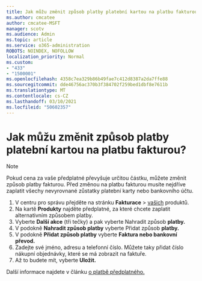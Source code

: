 ```yaml
---
title: Jak můžu změnit způsob platby platební kartou na platbu fakturou?
ms.author: cmcatee
author: cmcatee-MSFT
manager: scotv
ms.audience: Admin
ms.topic: article
ms.service: o365-administration
ROBOTS: NOINDEX, NOFOLLOW
localization_priority: Normal
ms.custom:
- "433"
- "1500001"
ms.openlocfilehash: 4358c7ea329b86b49fae7c412d8387a2da7ffe88
ms.sourcegitcommit: dde46756ac370b3f384702f259bed1dbf8e7611b
ms.translationtype: MT
ms.contentlocale: cs-CZ
ms.lasthandoff: 03/10/2021
ms.locfileid: "50602357"
---
```

# <a name="how-do-i-change-from-credit-card-payments-to-invoice"></a>Jak můžu změnit způsob platby platební kartou na platbu fakturou?

> [!NOTE]
> Pokud cena za vaše předplatné převyšuje určitou částku, můžete změnit způsob platby fakturou. Před změnou na platbu fakturou musíte nejdříve zaplatit všechy nevyrovnané zůstatky platební karty nebo bankovního účtu.

1. V centru pro správu přejděte na stránku **Fakturace**  >  [vašich](https://go.microsoft.com/fwlink/p/?linkid=842054) produktů.
2. Na kartě **Produkty** najděte předplatné, za které chcete zaplatit alternativním způsobem platby.
3. Vyberte **Další akce** (tři tečky) a pak vyberte Nahradit způsob **platby.**
4. V podokně **Nahradit způsob platby** vyberte Přidat způsob **platby.**
5. V podokně **Přidat způsob platby** vyberte **Faktura nebo bankovní převod.**
6. Zadejte své jméno, adresu a telefonní číslo. Můžete taky přidat číslo nákupní objednávky, které se má zobrazit na faktuře.
7. Až to budete mít, vyberte **Uložit.**

Další informace najdete v článku [o platbě předplatného.](https://docs.microsoft.com/microsoft-365/commerce/billing-and-payments/pay-for-your-subscription)